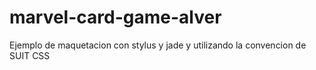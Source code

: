 # marvel-card-game-alver
Ejemplo de maquetacion con stylus y jade y utilizando la convencion de SUIT CSS
